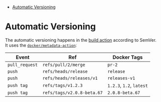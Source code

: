 * [Automatic Versioning](#automatic-versioning)

# Automatic Versioning

The automatic versioning happens in the [build action](https://github.com/postfinance/polling-swagger-ui/actions)
according to SemVer. It uses the [`docker/metadata-action`](https://github.com/docker/metadata-action#semver):

| Event           | Ref                           | Docker Tags                         |
|-----------------|-------------------------------|-------------------------------------|
| `pull_request`  | `refs/pull/2/merge`           | `pr-2`                              |
| `push`          | `refs/heads/release`          | `release`                           |
| `push`          | `refs/heads/releases/v1`      | `releases-v1`                       |
| `push tag`      | `refs/tags/v1.2.3`            | `1.2.3`, `1.2`, `latest`            |
| `push tag`      | `refs/tags/v2.0.8-beta.67`    | `2.0.8-beta.67`                     |
